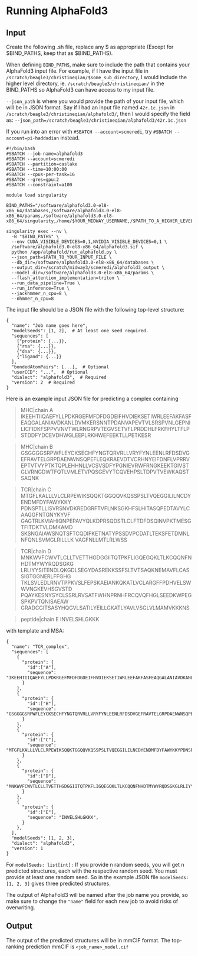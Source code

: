# Running AlphaFold3

## Input
Create the following .sh file, replace any $ as appropriate (Except for $BIND_PATHS, keep that as $BIND_PATHS). 

When defining `BIND_PATHS`, make sure to include the path that contains your AlphaFold3 input file. For example, if I have the input file in `/scratch/beagle3/christineqian/$some_sub_directory`, I would include the higher level directory, ie. `/scratch/beagle3/christineqian/` in the BIND_PATHS so AlphaFold3 can have access to my input file.

`--json_path` is where you would provide the path of your input file, which will be in JSON format. Say if I had an input file named `42r.1c.json` in `/scratch/beagle3/christineqian/alphafold3/`, then I would specify the field as: `--json_path=/scratch/beagle3/christineqian/alphafold3/42r.1c.json`

If you run into an error with `#SBATCH --account=scmeredi`, try `#SBATCH --account=pi-haddadian` instead.

```
#!/bin/bash
#SBATCH --job-name=alphafold3
#SBATCH --account=scmeredi
#SBATCH --partition=caslake
#SBATCH --time=10:00:00
#SBATCH --cpus-per-task=16
#SBATCH --gres=gpu:2
#SBATCH --constraint=a100

module load singularity

BIND_PATHS="/software/alphafold3.0-el8-x86_64/databases,/software/alphafold3.0-el8-x86_64/params,/software/alphafold3.0-el8-x86_64/singularity,/home/$YOUR_MIDWAY_USERNAME,/$PATH_TO_A_HIGHER_LEVEL_DIRECTORY_THAT_CONTAINS_THE_INPUT_FILE"

singularity exec --nv \
  -B "$BIND_PATHS" \
  --env CUDA_VISIBLE_DEVICES=0,1,NVIDIA_VISIBLE_DEVICES=0,1 \
  /software/alphafold3.0-el8-x86_64/alphafold3.sif \
  python /app/alphafold/run_alphafold.py \
  --json_path=$PATH_TO_YOUR_INPUT_FILE \
  --db_dir=/software/alphafold3.0-el8-x86_64/databases \
  --output_dir=/scratch/midway3/scmeredi/alphafold3_output \
  --model_dir=/software/alphafold3.0-el8-x86_64/params \
  --flash_attention_implementation=triton \
  --run_data_pipeline=True \
  --run_inference=True \
  --jackhmmer_n_cpu=8 \
  --nhmmer_n_cpu=8
```
The input file should be a JSON file with the following top-level structure:
```
{
  "name": "Job name goes here",
  "modelSeeds": [1, 2],  # At least one seed required.
  "sequences": [
    {"protein": {...}},
    {"rna": {...}},
    {"dna": {...}},
    {"ligand": {...}}
  ],
  "bondedAtomPairs": [...],  # Optional
  "userCCD": "...",  # Optional
  "dialect": "alphafold3",  # Required
  "version": 2  # Required
}
```

Here is an example input JSON file for predicting a complex containing
>MHC|chain A
IKEEHTIIQAEFYLLPDKRGEFMFDFDGDEIFHVDIEKSETIWRLEEFAKFASFEAQGALANIAVDKANLDVMKERSNNTPDANVAPEVTVLSRSPVNLGEPNILICFIDKFSPPVVNVTWLRNGRPVTEGVSETVFLPRDDHLFRKFHYLTFLPSTDDFYDCEVDHWGLEEPLRKHWEFEEKTLLPETKESR

>MHC|chain B
GSGGGGSRPWFLEYCKSECHFYNGTQRVRLLVRYFYNLEENLRFDSDVGEFRAVTELGRPDAENWNSQPEFLEQKRAEVDTVCRHNYEIFDNFLVPRRVEPTVTVYPTKTQPLEHHNLLVCSVSDFYPGNIEVRWFRNGKEEKTGIVSTGLVRNGDWTFQTLVMLETVPQSGEVYTCQVEHPSLTDPVTVEWKAQSTSAQNK

>TCR|chain C
MTGFLKALLLVLCLRPEWIKSQQKTGGQQVKQSSPSLTVQEGGILILNCDYENDMFDYFAWYKKY
PDNSPTLLISVRSNVDKREDGRFTVFLNKSGKHFSLHITASQPEDTAVYLCAAGGFNTGNYKYVF
GAGTRLKVIAHIQNPEPAVYQLKDPRSQDSTLCLFTDFDSQINVPKTMESGTFITDKTVLDMKAMD
SKSNGAIAWSNQTSFTCQDIFKETNATYPSSDVPCDATLTEKSFETDMNLNFQNLSVMGLRILLLK
VAGFNLLMTLRLWSS

>TCR|chain D
MNKWVFCWVTLCLLTVETTHGDGGIITQTPKFLIGQEGQKLTLKCQQNFNHDTMYWYRQDSGKG
LRLIYYSITENDLQKGDLSEGYDASREKKSSFSLTVTSAQKNEMAVFLCASSIGTGGNERLFFGHG
TKLSVLEDLRNVTPPKVSLFEPSKAEIANKQKATLVCLARGFFPDHVELSWWVNGKEVHSGVSTD
PQAYKESNYSYCLSSRLRVSATFWHNPRNHFRCQVQFHGLSEEDKWPEGSPKPVTQNISAEAW
GRADCGITSASYHQGVLSATILYEILLGKATLYAVLVSGLVLMAMVKKKNS

>peptide|chain E
INVELSHLGKKK

with template and MSA:

```
{
  "name": "TCR_complex",
  "sequences": [
    {
      "protein": {
        "id":["A"],
        "sequence": "IKEEHTIIQAEFYLLPDKRGEFMFDFDGDEIFHVDIEKSETIWRLEEFAKFASFEAQGALANIAVDKANLDVMKERSNNTPDANVAPEVTVLSRSPVNLGEPNILICFIDKFSPPVVNVTWLRNGRPVTEGVSETVFLPRDDHLFRKFHYLTFLPSTDDFYDCEVDHWGLEEPLRKHWEFEEKTLLPETKESR",
      }
    },
    {
      "protein": {
        "id":["B"],
        "sequence": "GSGGGGSRPWFLEYCKSECHFYNGTQRVRLLVRYFYNLEENLRFDSDVGEFRAVTELGRPDAENWNSQPEFLEQKRAEVDTVCRHNYEIFDNFLVPRRVEPTVTVYPTKTQPLEHHNLLVCSVSDFYPGNIEVRWFRNGKEEKTGIVSTGLVRNGDWTFQTLVMLETVPQSGEVYTCQVEHPSLTDPVTVEWKAQSTSAQNK",
      }
    },
    {
      "protein": {
        "id":["C"],
        "sequence": "MTGFLKALLLVLCLRPEWIKSQQKTGGQQVKQSSPSLTVQEGGILILNCDYENDMFDYFAWYKKYPDNSPTLLISVRSNVDKREDGRFTVFLNKSGKHFSLHITASQPEDTAVYLCAAGGFNTGNYKYVFGAGTRLKVIAHIQNPEPAVYQLKDPRSQDSTLCLFTDFDSQINVPKTMESGTFITDKTVLDMKAMDSKSNGAIAWSNQTSFTCQDIFKETNATYPSSDVPCDATLTEKSFETDMNLNFQNLSVMGLRILLLKVAGFNLLMTLRLWSS",
      }
    },
    {
      "protein": {
        "id":["D"],
        "sequence": "MNKWVFCWVTLCLLTVETTHGDGGIITQTPKFLIGQEGQKLTLKCQQNFNHDTMYWYRQDSGKGLRLIYYSITENDLQKGDLSEGYDASREKKSSFSLTVTSAQKNEMAVFLCASSIGTGGNERLFFGHGTKLSVLEDLRNVTPPKVSLFEPSKAEIANKQKATLVCLARGFFPDHVELSWWVNGKEVHSGVSTDPQAYKESNYSYCLSSRLRVSATFWHNPRNHFRCQVQFHGLSEEDKWPEGSPKPVTQNISAEAWGRADCGITSASYHQGVLSATILYEILLGKATLYAVLVSGLVLMAMVKKKNS",
      }
    },
    {
      "protein": {
        "id":["E"],
        "sequence": "INVELSHLGKKK",
      }
    },
  ],
  "modelSeeds": [1, 2, 3],
  "dialect": "alphafold3",
  "version": 1
}
```
For `modelSeeds: list[int]:` If you provide n random seeds, you will get n predicted structures, each with the respective random seed. You must provide at least one random seed. So in the example JSON file `modelSeeds: [1, 2, 3]` gives three predicted structures.

The output of AlphaFold3 will be named after the job name you provide, so make sure to change the `"name"` field for each new job to avoid risks of overwriting.

## Output
The output of the predicted structures will be in mmCIF format. The top-ranking prediction mmCIF is `<job_name>_model.cif` 
